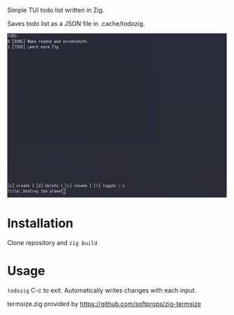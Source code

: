 Simple TUI todo list written in Zig.

Saves todo list as a JSON file in .cache/todozig.

![image](https://github.com/Echinoidea/todozig/blob/master/screenshots/1.png)

# Installation
Clone repository and `zig build`

# Usage
`todozig`
C-c to exit. Automatically writes changes with each input.

termsize.zig provided by 
https://github.com/softprops/zig-termsize
